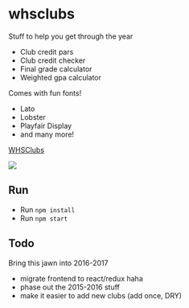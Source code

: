 # whsclubs
Stuff to help you get through the year
- Club credit pars
- Club credit checker
- Final grade calculator
- Weighted gpa calculator

Comes with fun fonts!
- Lato
- Lobster
- Playfair Display
- and many more!


[WHSClubs](http://whsclubs.herokuapp.com)

<img src="https://i.imgur.com/pefKWwa.png">

## Run
* Run `npm install`
* Run `npm start`

## Todo
Bring this jawn into 2016-2017

- migrate frontend to react/redux haha
- phase out the 2015-2016 stuff
- make it easier to add new clubs (add once, DRY)
